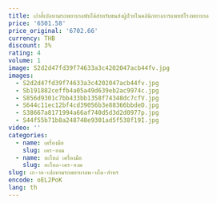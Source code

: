 ```yaml
---
title: เก้าอี้เปลหามรถพยาบาลพับได้สำหรับขนส่งผู้ป่วยในคลินิกทางการแพทย์โรงพยาบาล
price: '6501.58'
price_original: '6702.66'
currency: THB
discount: 3%
rating: 4
volume: 1
image: S2d2d47fd39f74633a3c4202047acb44fv.jpg
images:
  - S2d2d47fd39f74633a3c4202047acb44fv.jpg
  - Sb191882ceffb4a05a49d639eb2ac9974c.jpg
  - S856d9301c7bb433bb1358f74348dc7cfV.jpg
  - S644c11ec12bf4cd39056b3e88366bbdeD.jpg
  - S38667a8171994a66af740d5d3d2d0977p.jpg
  - S44f55b71b8a248748e9301ad5f538f19I.jpg
video: ''
categories:
  - name: เครื่องมือ
    slug: เคร-องม
  - name: อะไหล่ เครื่องมือ
    slug: อะไหล-เคร-องม
slug: เก-าอ-เปลหามรถพยาบาลพ-บได-สำหร
encode: oEL2PoK
lang: th
---
```

  